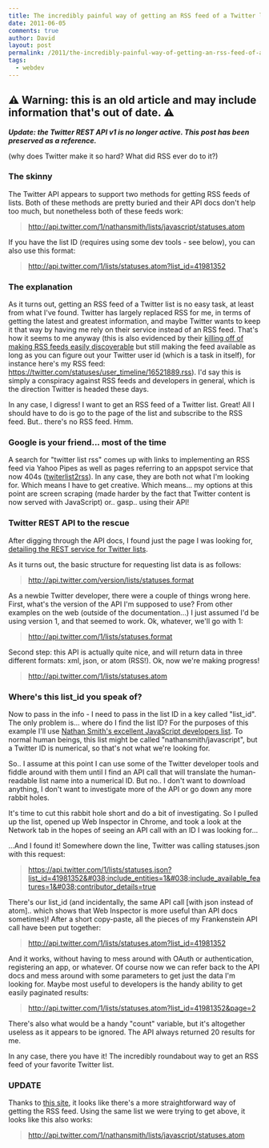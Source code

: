 ```yaml
---
title: The incredibly painful way of getting an RSS feed of a Twitter list
date: 2011-06-05
comments: true
author: David
layout: post
permalink: /2011/the-incredibly-painful-way-of-getting-an-rss-feed-of-a-twitter-list
tags:
  - webdev
---
```


## ⚠️ Warning: this is an old article and may include information that's out of date. ⚠️

**_Update: the Twitter REST API v1 is no longer active. This post has been preserved as a reference._**

(why does Twitter make it so hard? What did RSS ever do to it?)

### The skinny

The Twitter API appears to support two methods for getting RSS feeds of lists. Both of these methods are pretty buried and their API docs don't help too much, but nonetheless both of these feeds work:

> <http://api.twitter.com/1/nathansmith/lists/javascript/statuses.atom>

If you have the list ID (requires using some dev tools - see below), you can also use this format:

> <http://api.twitter.com/1/lists/statuses.atom?list_id=41981352>

### The explanation

As it turns out, getting an RSS feed of a Twitter list is no easy task, at least from what I've found. Twitter has largely replaced RSS for me, in terms of getting the latest and greatest information, and maybe Twitter wants to keep it that way by having me rely on their service instead of an RSS feed. That's how it seems to me anyway (this is also evidenced by their [killing off of making RSS feeds easily discoverable][1] but still making the feed available as long as you can figure out your Twitter user id (which is a task in itself), for instance here's my RSS feed: <https://twitter.com/statuses/user_timeline/16521889.rss>). I'd say this is simply a conspiracy against RSS feeds and developers in general, which is the direction Twitter is headed these days.

In any case, I digress! I want to get an RSS feed of a Twitter list. Great! All I should have to do is go to the page of the list and subscribe to the RSS feed. But.. there's no RSS feed. Hmm.

### Google is your friend... most of the time

A search for "twitter list rss" comes up with links to implementing an RSS feed via Yahoo Pipes as well as pages referring to an appspot service that now 404s ([twiterlist2rss][2]). In any case, they are both not what I'm looking for. Which means I have to get creative. Which means... my options at this point are screen scraping (made harder by the fact that Twitter content is now served with JavaScript) or.. gasp.. using their API!

### Twitter REST API to the rescue

After digging through the API docs, I found just the page I was looking for, [detailing the REST service for Twitter lists][3].

As it turns out, the basic structure for requesting list data is as follows:

> http://api.twitter.com/version/lists/statuses.format

As a newbie Twitter developer, there were a couple of things wrong here. First, what's the version of the API I'm supposed to use? From other examples on the web (outside of the documentation...) I just assumed I'd be using version 1, and that seemed to work. Ok, whatever, we'll go with 1:

> http://api.twitter.com/1/lists/statuses.format

Second step: this API is actually quite nice, and will return data in three different formats: xml, json, or atom (RSS!). Ok, now we're making progress!

> http://api.twitter.com/1/lists/statuses.atom

### Where's this list_id you speak of?

Now to pass in the info - I need to pass in the list ID in a key called "list_id". The only problem is... where do I find the list ID? For the purposes of this example I'll use [Nathan Smith's excellent JavaScript developers list][4]. To normal human beings, this list might be called "nathansmith/javascript", but a Twitter ID is numerical, so that's not what we're looking for.

So.. I assume at this point I can use some of the Twitter developer tools and fiddle around with them until I find an API call that will translate the human-readable list name into a numerical ID. But no.. I don't want to download anything, I don't want to investigate more of the API or go down any more rabbit holes.

It's time to cut this rabbit hole short and do a bit of investigating. So I pulled up the list, opened up Web Inspector in Chrome, and took a look at the Network tab in the hopes of seeing an API call with an ID I was looking for...

...And I found it! Somewhere down the line, Twitter was calling statuses.json with this request:

> https://api.twitter.com/1/lists/statuses.json?list_id=41981352&#038;include_entities=1&#038;include_available_features=1&#038;contributor_details=true

There's our list_id (and incidentally, the same API call [with json instead of atom].. which shows that Web Inspector is more useful than API docs sometimes)! After a short copy-paste, all the pieces of my Frankenstein API call have been put together:

> <http://api.twitter.com/1/lists/statuses.atom?list_id=41981352>

And it works, without having to mess around with OAuth or authentication, registering an app, or whatever. Of course now we can refer back to the API docs and mess around with some parameters to get just the data I'm looking for. Maybe most useful to developers is the handy ability to get easily paginated results:

> <http://api.twitter.com/1/lists/statuses.atom?list_id=41981352&page=2>

There's also what would be a handy "count" variable, but it's altogether useless as it appears to be ignored. The API always returned 20 results for me.

In any case, there you have it! The incredibly roundabout way to get an RSS feed of your favorite Twitter list.

### **UPDATE**

Thanks to [this site][5], it looks like there's a more straightforward way of getting the RSS feed. Using the same list we were trying to get above, it looks like this also works:

> http://api.twitter.com/1/nathansmith/lists/javascript/statuses.atom

[1]: https://support.twitter.com/groups/31-twitter-basics/topics/111-features/articles/15361-how-to-find-your-rss-feed
[2]: http://twiterlist2rss.appspot.com/
[3]: http://dev.twitter.com/doc/get/lists/statuses
[4]: https://twitter.com/#!/nathansmith/javascript
[5]: http://sociable.co/2011/05/05/as-twitter-protects-its-ecosystem-heres-how-to-create-an-rss-feed-of-a-twitter-list/
